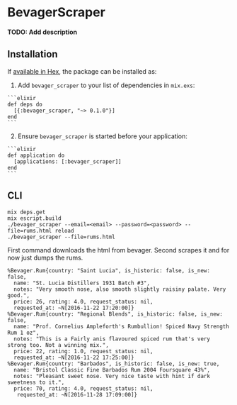 # BevagerScraper

**TODO: Add description**

## Installation

If [available in Hex](https://hex.pm/docs/publish), the package can be installed as:

  1. Add `bevager_scraper` to your list of dependencies in `mix.exs`:

    ```elixir
    def deps do
      [{:bevager_scraper, "~> 0.1.0"}]
    end
    ```

  2. Ensure `bevager_scraper` is started before your application:

    ```elixir
    def application do
      [applications: [:bevager_scraper]]
    end
    ```

## CLI

   ```shell
   mix deps.get
   mix escript.build
   ./bevager_scraper --email=<email> --password=<password> --file=rums.html reload
   ./bevager_scraper --file=rums.html
   ```

First command downloads the html from bevager. Second scrapes it and for now just dumps the rums.

   ```
   %Bevager.Rum{country: "Saint Lucia", is_historic: false, is_new: false,
     name: "St. Lucia Distillers 1931 Batch #3",
     notes: "Very smooth nose, also smooth slightly raisiny palate. Very good.",
     price: 26, rating: 4.0, request_status: nil,
     requested_at: ~N[2016-11-22 17:20:00]}
   %Bevager.Rum{country: "Regional Blends", is_historic: false, is_new: false,
     name: "Prof. Cornelius Ampleforth's Rumbullion! Spiced Navy Strength Rum 1 oz",
     notes: "This is a Fairly anis flavoured spiced rum that's very strong too. Not a winning mix.",
     price: 22, rating: 1.0, request_status: nil,
     requested_at: ~N[2016-11-22 17:25:00]}
   %Bevager.Rum{country: "Barbados", is_historic: false, is_new: true,
     name: "Bristol Classic Fine Barbados Rum 2004 Foursquare 43%",
     notes: "Pleasant sweet nose. Very nice taste with hint if dark sweetness to it.",
     price: 70, rating: 4.0, request_status: nil,
      requested_at: ~N[2016-11-28 17:09:00]}
   ```
